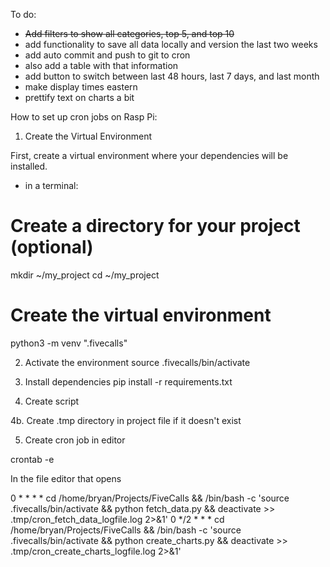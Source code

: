 To do:
- ~~Add filters to show all categories, top 5, and top 10~~
- add functionality to save all data locally and version the last two weeks
- add auto commit and push to git to cron
- also add a table with that information
- add button to switch between last 48 hours, last 7 days, and last month
- make display times eastern
- prettify text on charts a bit

How to set up cron jobs on Rasp Pi:

1. Create the Virtual Environment

First, create a virtual environment where your dependencies will be installed.

* in a terminal:

# Create a directory for your project (optional)
mkdir ~/my_project
cd ~/my_project

# Create the virtual environment
python3 -m venv ".fivecalls"

2. Activate the environment
source .fivecalls/bin/activate

3. Install dependencies
pip install -r requirements.txt

4. Create script

4b. Create .tmp directory in project file if it doesn't exist

5. Create cron job in editor

crontab -e

In the file editor that opens

0 * * * * cd /home/bryan/Projects/FiveCalls && /bin/bash -c 'source .fivecalls/bin/activate && python fetch_data.py && deactivate >> .tmp/cron_fetch_data_logfile.log 2>&1'
0 */2 * * * cd /home/bryan/Projects/FiveCalls && /bin/bash -c 'source .fivecalls/bin/activate && python create_charts.py && deactivate >> .tmp/cron_create_charts_logfile.log 2>&1'



